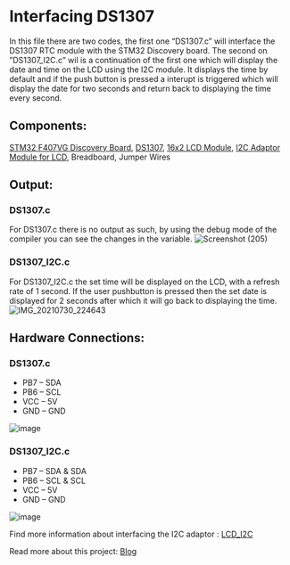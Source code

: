 # Interfacing DS1307
In this file there are two codes, the first one “DS1307.c” will interface the DS1307 RTC module with the STM32 Discovery board. The second on ”DS1307_I2C.c” wil is a continuation of the first one which will display the date and time on the LCD using the I2C module. It displays the time by default and if the push button is pressed a interupt is triggered which will display the date for two seconds and return back to displaying the time every second.


## Components:
[STM32 F407VG Discovery Board](https://www.st.com/en/evaluation-tools/stm32f4discovery.html), [DS1307](https://www.tomsonelectronics.com/products/ds1307-i2c-rtc-ds1307-24c32-real-time-clock-module), [16x2 LCD Module](https://www.tomsonelectronics.com/products/16x2-jhd-lcd-display), [I2C Adaptor Module for LCD](https://www.tomsonelectronics.com/products/iic-i2c-serial-interface-adapter-module-for-display), Breadboard, Jumper Wires


## Output:

### DS1307.c

For DS1307.c there is no output as such, by using the debug mode of the compiler you can see the changes in the variable.
![Screenshot (205)](https://user-images.githubusercontent.com/71063467/127688979-ceefb28b-bb44-4086-ae07-cbd56708c4bb.png)

### DS1307_I2C.c

For DS1307_I2C.c the set time will be displayed on the LCD, with a refresh rate of 1 second. If the user pushbutton is pressed then the set date is displayed for 2 seconds after which it will go back to displaying the time.
![IMG_20210730_224643](https://user-images.githubusercontent.com/71063467/127688960-55e95a91-0168-412b-b854-1451cafca65b.jpg)


## Hardware Connections:

### DS1307.c

* PB7 – SDA 
* PB6 – SCL
* VCC – 5V
* GND – GND

![image](https://user-images.githubusercontent.com/71063467/127061024-76e809cd-cad4-45ec-9b60-22d090c5fdc0.png)


### DS1307_I2C.c

* PB7 – SDA & SDA
* PB6 – SCL & SCL
* VCC – 5V 
* GND – GND

![image](https://user-images.githubusercontent.com/71063467/127061077-e8387f7c-4861-4870-8d57-c2ac3cd3f4c6.png)

Find more information about interfacing the I2C adaptor : [LCD_I2C]( https://github.com/kskumaree/STM32F407_Discovery-Board_VIT/tree/master/LCD_I2C )

Read more about this project: [Blog](https://danielalapat.hashnode.dev/date-and-time) 
